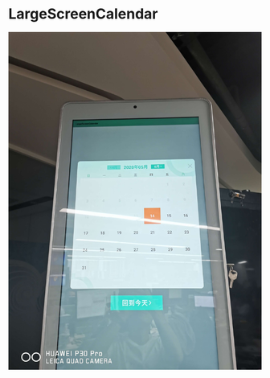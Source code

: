 # LargeScreenCalendar
![预览图](https://github.com/YuxiangZhu/LargeScreenCalendar/blob/master/images/preview.jpg "日历预览")
